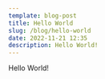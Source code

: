 ```yaml
---
template: blog-post
title: Hello World
slug: /blog/hello-world
date: 2022-11-21 12:35
description: Hello World!
---
```

Hello World!